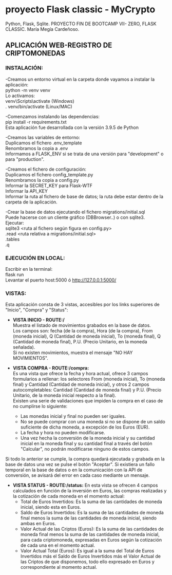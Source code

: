 # proyecto Flask classic - MyCrypto

Python, Flask, Sqlite.
PROYECTO FIN DE BOOTCAMP VII- ZERO, FLASK CLASSIC.
María Megía Cardeñoso.

## **APLICACIÓN WEB-REGISTRO DE CRIPTOMONEDAS**

### INSTALACIÓN:

-Creamos un entorno virtual en la carpeta donde vayamos a instalar la aplicación:  
python -m venv venv  
Lo activamos:  
venv\Scripts\activate (Windows)  
. venv/bin/activate (Linux/MAC)  
  
-Comenzamos instalando las dependencias:  
pip install -r requirements.txt  
Esta aplicación fue desarrollada con la versión 3.9.5 de Python  
  
-Creamos las variables de entorno:  
Duplicamos el fichero .env_template  
Renombramos la copia a .env  
Informamos a FLASK_ENV si se trata de una versión para "development" o para "production".  
  
-Creamos el fichero de configuración:  
Duplicamos el fichero config_template.py  
Renombramos la copia a config.py  
Informar la SECRET_KEY para Flask-WTF  
Informar la API_KEY  
Informar la ruta al fichero de base de datos; la ruta debe estar dentro de la carpeta de la aplicación.  
  
-Crear la base de datos ejecutando el fichero migrations/initial.sql  
Puede hacerse con un cliente gráfico (DBBrowser..) o con sqlite3.  
Ejecutar:  
sqlite3 <ruta al fichero según figura en config.py>  
.read <ruta relativa a migrations/initial.sql>  
.tables  
.q  
  
### EJECUCIÓN EN LOCAL:  
  
Escribir en la terminal:  
flask run  
Levantar el puerto host:5000 ó http://127.0.0.1:5000/        
  
### VISTAS:  
  
Esta aplicación consta de 3 vistas, accesibles por los links superiores de "Inicio", "Compra" y "Status":  
  
* **VISTA INICIO - ROUTE:/**  
Muestra el listado de movimientos grabados en la base de datos.  
Los campos son: fecha (de la compra), Hora (de la compra), From (moneda inicial), Q (Cantidad de moneda inicial), To (moneda final), Q (Cantidad de moneda final), P.U. (Precio Unitario, en la moneda señalada).  
Si no existen movimientos, muestra el mensaje "NO HAY MOVIMIENTOS".  
  
  
* **VISTA COMPRA - ROUTE:/compra:**  
Es una vista que ofrece la fecha y hora actual, ofrece 3 campos formularios a rellenar: los selectores From (moneda inicial), To (moneda final) y Cantidad (Cantidad de moneda inicial),
y otros 2 campos autocompletables: Cantidad (Cantidad de moneda final) y P.U. (Precio Unitario, de la moneda inicial respecto a la final).  
Existen una serie de validaciones que impiden la compra en el caso de no cumplirse lo siguiente:  
    - Las monedas inicial y final no pueden ser iguales.
    - No se puede comprar con una moneda si no se dispone de un saldo suficiente de dicha moneda, a excepción de los Euros (EUR).
    - La fecha y hora no pueden modificarse.
    - Una vez hecha la conversión de la moneda inicial y su cantidad inicial en la moneda final y su cantidad final a través del botón "Calcular", no podrán modificarse ninguno de estos campos.

Si todo lo anterior se cumple, la compra quedará ejecutada y grabada en la base de datos una vez se pulse el botón "Aceptar".
Si existiera un fallo temporal en la base de datos o en la comunicación con la API de conversión, se avisará del error en cada caso mediante un mensaje.


* **VISTA STATUS - ROUTE:/status:**
En esta vista se ofrecen 4 campos calculados en función de la inversión en Euros, las compras realizadas y la cotización de cada moneda en el momento actual:
    - Total de Euros Invertidos: Es la suma de las cantidades de moneda inicial, siendo esta en Euros.
    - Saldo de Euros Invertidos: Es la suma de las cantidades de moneda final menos la suma de las cantidades de moneda inicial, siendo ambas en Euros.
    - Valor Actual de las Criptos (Euros): Es la suma de las cantidades de moneda final menos la suma de las cantidades de moneda inicial, para cada criptomoneda, expresadas en Euros según la cotización de cada una en el momento actual.
    - Valor Actual Total (Euros): Es igual a la suma del Total de Euros Invertidos más el Saldo de Euros Invertidos más el Valor Actual de las Criptos de que disponemos, todo ello expresado en Euros y correspondiente al momento actual.